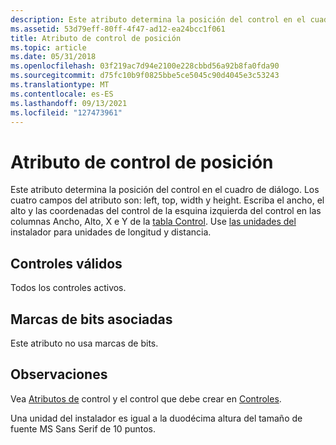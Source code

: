 ```yaml
---
description: Este atributo determina la posición del control en el cuadro de diálogo.
ms.assetid: 53d79eff-80ff-4f47-ad12-ea24bcc1f061
title: Atributo de control de posición
ms.topic: article
ms.date: 05/31/2018
ms.openlocfilehash: 03f219ac7d94e2100e228cbbd56a92b8fa0fda90
ms.sourcegitcommit: d75fc10b9f0825bbe5ce5045c90d4045e3c53243
ms.translationtype: MT
ms.contentlocale: es-ES
ms.lasthandoff: 09/13/2021
ms.locfileid: "127473961"
---
```

# <a name="position-control-attribute"></a>Atributo de control de posición

Este atributo determina la posición del control en el cuadro de diálogo. Los cuatro campos del atributo son: left, top, width y height. Escriba el ancho, el alto y las coordenadas del control de la esquina izquierda del control en las columnas Ancho, Alto, X e Y de la [tabla Control](control-table.md). Use [las unidades del](installer-units.md) instalador para unidades de longitud y distancia.

## <a name="valid-controls"></a>Controles válidos

Todos los controles activos.

## <a name="associated-bit-flags"></a>Marcas de bits asociadas

Este atributo no usa marcas de bits.

## <a name="remarks"></a>Observaciones

Vea [Atributos de](control-attributes.md) control y el control que debe crear en [Controles](controls.md).

Una unidad del instalador es igual a la duodécima altura del tamaño de fuente MS Sans Serif de 10 puntos.

 

 



